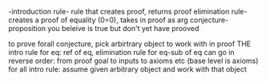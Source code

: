 -introduction rule- rule that creates proof, returns proof
elimination rule-creates a proof of equality (0=0), takes in proof as arg
conjecture-proposition you beleive is true but don't yet have prooved

to prove forall conjecture, pick arbirtrary object to work with in proof
THE intro rule for eq: ref of eq, 
elimination rule for eq-sub of eq
can go in reverse order: from proof goal to inputs to axioms etc (base level is axioms)
 for all intro rule: assume given arbitrary object and work with that object